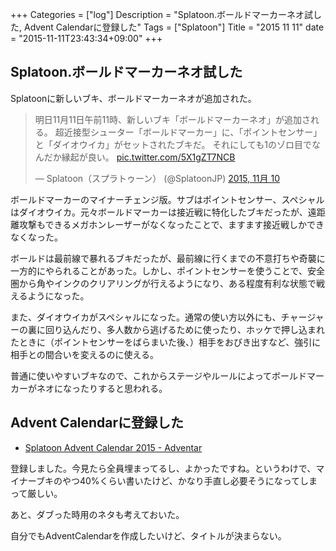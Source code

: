 +++
Categories = ["log"]
Description = "Splatoon.ボールドマーカーネオ試した, Advent Calendarに登録した"
Tags = ["Splatoon"]
Title = "2015 11 11"
date = "2015-11-11T23:43:34+09:00"
+++

## Splatoon.ボールドマーカーネオ試した
Splatoonに新しいブキ、ボールドマーカーネオが追加された。

<blockquote class="twitter-tweet" lang="ja"><p lang="ja" dir="ltr">明日11月11日午前11時、新しいブキ「ボールドマーカーネオ」が追加される。&#10;超近接型シューター「ボールドマーカー」に、「ポイントセンサー」と「ダイオウイカ」がセットされたブキだ。&#10;それにしても1のゾロ目でなんだか縁起が良い。 <a href="https://t.co/5X1gZT7NCB">pic.twitter.com/5X1gZT7NCB</a></p>&mdash; Splatoon（スプラトゥーン） (@SplatoonJP) <a href="https://twitter.com/SplatoonJP/status/664017724251631616">2015, 11月 10</a></blockquote>
<script async src="//platform.twitter.com/widgets.js" charset="utf-8"></script>

ボールドマーカーのマイナーチェンジ版。サブはポイントセンサー、スペシャルはダイオウイカ。元々ボールドマーカーは接近戦に特化したブキだったが、遠距離攻撃もできるメガホンレーザーがなくなったことで、ますます接近戦しかできなくなった。

ボールドは最前線で暴れるブキだったが、最前線に行くまでの不意打ちや奇襲に一方的にやられることがあった。しかし、ポイントセンサーを使うことで、安全圏から角やインクのクリアリングが行えるようになり、ある程度有利な状態で戦えるようになった。

また、ダイオウイカがスペシャルになった。通常の使い方以外にも、チャージャーの裏に回り込んだり、多人数から逃げるために使ったり、ホッケで押し込まれたときに（ポイントセンサーをばらまいた後、）相手をおびき出すなど、強引に相手との間合いを変えるのに使える。

普通に使いやすいブキなので、これからステージやルールによってボールドマーカーがネオになったりすると思われる。

## Advent Calendarに登録した
* [Splatoon Advent Calendar 2015 - Adventar](http://www.adventar.org/calendars/801)

登録しました。今見たら全員埋まってるし、よかったですね。というわけで、マイナーブキのやつ40%くらい書いたけど、かなり手直し必要そうになってしまって厳しい。

あと、ダブった時用のネタも考えておいた。

自分でもAdventCalendarを作成したいけど、タイトルが決まらない。